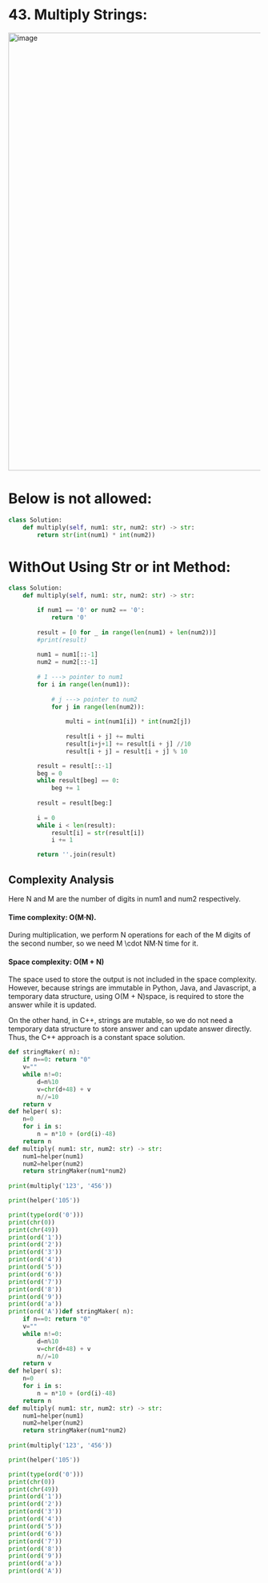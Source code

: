 # 43. Multiply Strings:

<img width="876" alt="image" src="https://user-images.githubusercontent.com/35987583/162560779-bba2226c-1256-4165-889f-c8d880cea182.png">


# Below is not allowed:
```python
class Solution:
    def multiply(self, num1: str, num2: str) -> str:
        return str(int(num1) * int(num2))
```

# WithOut Using Str or int Method:
```python
class Solution:
    def multiply(self, num1: str, num2: str) -> str:

        if num1 == '0' or num2 == '0':
            return '0'
        
        result = [0 for _ in range(len(num1) + len(num2))]
        #print(result)
        
        num1 = num1[::-1]
        num2 = num2[::-1]
        
        # 1 ---> pointer to num1
        for i in range(len(num1)):
            
            # j ---> pointer to num2
            for j in range(len(num2)):
                
                multi = int(num1[i]) * int(num2[j])
                
                result[i + j] += multi
                result[i+j+1] += result[i + j] //10
                result[i + j] = result[i + j] % 10

        result = result[::-1]                
        beg = 0
        while result[beg] == 0:
            beg += 1
            
        result = result[beg:]
        
        i = 0
        while i < len(result):
            result[i] = str(result[i])
            i += 1

        return ''.join(result)
```

## Complexity Analysis

Here N and M are the number of digits in num1 and num2 respectively.

#### Time complexity: O(M⋅N).

During multiplication, we perform N operations for each of the M digits of the second number, so we need M \cdot NM⋅N time for it.

#### Space complexity: O(M + N)

The space used to store the output is not included in the space complexity. However, because strings are immutable in Python, Java, and Javascript, a temporary data structure, using O(M + N)space, is required to store the answer while it is updated.

On the other hand, in C++, strings are mutable, so we do not need a temporary data structure to store answer and can update answer directly. Thus, the C++ approach is a constant space solution.



```python
def stringMaker( n):
    if n==0: return "0"
    v=""
    while n!=0:
        d=n%10
        v=chr(d+48) + v
        n//=10
    return v
def helper( s):
    n=0
    for i in s:
        n = n*10 + (ord(i)-48)
    return n
def multiply( num1: str, num2: str) -> str:
    num1=helper(num1)
    num2=helper(num2)
    return stringMaker(num1*num2)
    
print(multiply('123', '456'))

print(helper('105'))

print(type(ord('0')))
print(chr(0))
print(chr(49))
print(ord('1'))
print(ord('2'))
print(ord('3'))
print(ord('4'))
print(ord('5'))
print(ord('6'))
print(ord('7'))
print(ord('8'))
print(ord('9'))
print(ord('a'))
print(ord('A'))def stringMaker( n):
    if n==0: return "0"
    v=""
    while n!=0:
        d=n%10
        v=chr(d+48) + v
        n//=10
    return v
def helper( s):
    n=0
    for i in s:
        n = n*10 + (ord(i)-48)
    return n
def multiply( num1: str, num2: str) -> str:
    num1=helper(num1)
    num2=helper(num2)
    return stringMaker(num1*num2)
    
print(multiply('123', '456'))

print(helper('105'))

print(type(ord('0')))
print(chr(0))
print(chr(49))
print(ord('1'))
print(ord('2'))
print(ord('3'))
print(ord('4'))
print(ord('5'))
print(ord('6'))
print(ord('7'))
print(ord('8'))
print(ord('9'))
print(ord('a'))
print(ord('A'))
```
